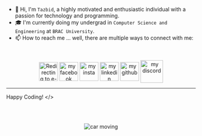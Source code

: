 - 👋 Hi, I'm `Tazbid`, a highly motivated and enthusiastic individual with a passion for technology and programming.
- 🎓 I'm currently doing my undergrad in `Computer Science and Engineering` at `BRAC University`.
- 📫 How to reach me ... well, there are multiple ways to connect with me:
  
<br>

<p align="center">
<a href="https://mail.google.com/mail/u/0/?tab=rm&ogbl#inbox?compose=CllgCJlFlbjZmhDsRxkqvCtVvtrZXBgDRNHHMKVNPZRFSGSPKHCFvjWNfkWSqXGLjbLHcJgfMnV" target="blank"><img align="center" src="https://github.com/git-tazbid/git-tazbid.github.io/assets/115063167/c6f40ec9-95ea-41f4-93f9-3c0cc62964a4" alt="Redirecting to e-mail me" height="50" width="50" /></a>
<a href="https://www.facebook.com/tazbid.afk" target="blank"><img align="center" src="https://github.com/git-tazbid/git-tazbid.github.io/assets/115063167/b7aa1a23-b82c-46b8-8e83-c0c19f49eea9" alt="my facebook" height="50" width="50" /></a>
<a href="https://www.instagram.com/tazbid.afk/" target="blank"><img align="center" src="https://github.com/git-tazbid/git-tazbid.github.io/assets/115063167/2c128e5b-0a1e-4c1b-8ed5-ed6d4cdd9b0b" alt="my insta" height="50" width="50" /></a>
<a href="https://www.linkedin.com/in/md-tazbid-hasan/" target="blank"><img align="center" src="https://github.com/git-tazbid/git-tazbid.github.io/assets/115063167/00bf23d2-c767-49c9-b563-2d2f0aaf5c00" alt="my linkedin" height="50" width="50" /></a>
<a href="https://github.com/git-tazbid" target="blank"><img align="center" src="https://github.com/git-tazbid/git-tazbid.github.io/assets/115063167/29deb3cc-5511-4178-b9e5-1875e7612f6a" alt="my github" height="50" width="50" /></a>
<a href="https://discordapp.com/users/1020411893044740197" target="blank"><img align="center" src="https://github.com/git-tazbid/git-tazbid.github.io/assets/115063167/3349ccc8-0591-48d2-a9d8-0689e1c40f5c" alt="my discord" height="60" width="60" /></a>  
</p>


---

Happy Coding! </>

<br>
<br>
<p align="center">
<img src="https://github.com/git-tazbid/git-tazbid.github.io/assets/115063167/b62414e4-d1b9-4503-accf-4628bdf1b2e3" alt="car moving" />
</p>
